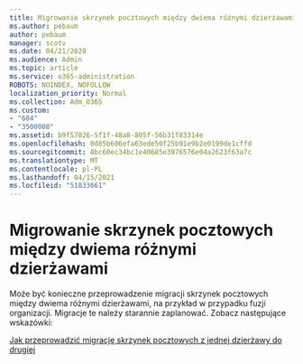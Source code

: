 ```yaml
---
title: Migrowanie skrzynek pocztowych między dwiema różnymi dzierżawami
ms.author: pebaum
author: pebaum
manager: scotv
ms.date: 04/21/2020
ms.audience: Admin
ms.topic: article
ms.service: o365-administration
ROBOTS: NOINDEX, NOFOLLOW
localization_priority: Normal
ms.collection: Adm_O365
ms.custom:
- "684"
- "3500008"
ms.assetid: b9f57026-5f1f-48a8-805f-56b31f83314e
ms.openlocfilehash: 0d85b606efa63ede50f25b91e9b2e0199de1cffd
ms.sourcegitcommit: 8bc60ec34bc1e40685e3976576e04a2623f63a7c
ms.translationtype: MT
ms.contentlocale: pl-PL
ms.lasthandoff: 04/15/2021
ms.locfileid: "51833661"
---
```

# <a name="migrate-mailboxes-between-two-different-tenants"></a>Migrowanie skrzynek pocztowych między dwiema różnymi dzierżawami

Może być konieczne przeprowadzenie migracji skrzynek pocztowych między dwiema różnymi dzierżawami, na przykład w przypadku fuzji organizacji. Migracje te należy starannie zaplanować. Zobacz następujące wskazówki:
  
[Jak przeprowadzić migrację skrzynek pocztowych z jednej dzierżawy do drugiej](https://docs.microsoft.com/Exchange/mailbox-migration/migrate-mailboxes-across-tenants)
  